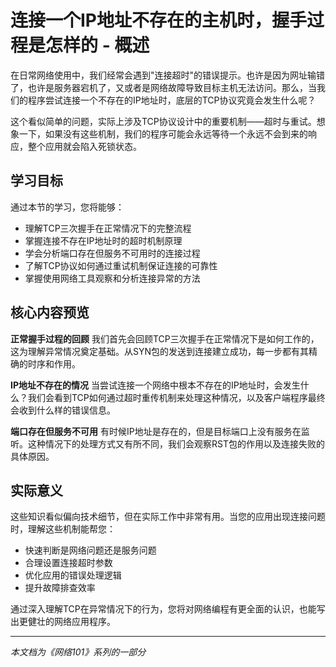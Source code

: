 # 连接一个IP地址不存在的主机时，握手过程是怎样的 - 概述

在日常网络使用中，我们经常会遇到"连接超时"的错误提示。也许是因为网址输错了，也许是服务器宕机了，又或者是网络故障导致目标主机无法访问。那么，当我们的程序尝试连接一个不存在的IP地址时，底层的TCP协议究竟会发生什么呢？

这个看似简单的问题，实际上涉及TCP协议设计中的重要机制——超时与重试。想象一下，如果没有这些机制，我们的程序可能会永远等待一个永远不会到来的响应，整个应用就会陷入死锁状态。

## 学习目标

通过本节的学习，您将能够：

- 理解TCP三次握手在正常情况下的完整流程
- 掌握连接不存在IP地址时的超时机制原理
- 学会分析端口存在但服务不可用时的连接过程
- 了解TCP协议如何通过重试机制保证连接的可靠性
- 掌握使用网络工具观察和分析连接异常的方法

## 核心内容预览

**正常握手过程的回顾**
我们首先会回顾TCP三次握手在正常情况下是如何工作的，这为理解异常情况奠定基础。从SYN包的发送到连接建立成功，每一步都有其精确的时序和作用。

**IP地址不存在的情况**
当尝试连接一个网络中根本不存在的IP地址时，会发生什么？我们会看到TCP如何通过超时重传机制来处理这种情况，以及客户端程序最终会收到什么样的错误信息。

**端口存在但服务不可用**
有时候IP地址是存在的，但是目标端口上没有服务在监听。这种情况下的处理方式又有所不同，我们会观察RST包的作用以及连接失败的具体原因。

## 实际意义

这些知识看似偏向技术细节，但在实际工作中非常有用。当您的应用出现连接问题时，理解这些机制能帮您：

- 快速判断是网络问题还是服务问题
- 合理设置连接超时参数
- 优化应用的错误处理逻辑
- 提升故障排查效率

通过深入理解TCP在异常情况下的行为，您将对网络编程有更全面的认识，也能写出更健壮的网络应用程序。

---

*本文档为《网络101》系列的一部分*
